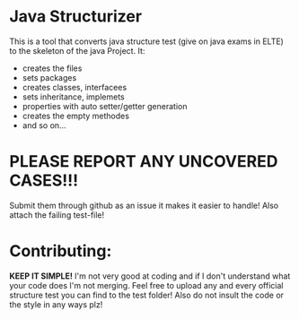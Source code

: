 # Java Structurizer
This is a tool that converts java structure test (give on java exams in ELTE) to the skeleton of the java Project. It:
  - creates the files
  - sets packages
  - creates classes, interfacees
  - sets inheritance, implemets
  - properties with auto setter/getter generation
  -  creates the empty methodes
  -  and so on...

# PLEASE REPORT ANY UNCOVERED CASES!!!
Submit them through github as an issue it makes it easier to handle!
Also attach the failing test-file!

# Contributing:
__KEEP IT SIMPLE!__ I'm not very good at coding and if I don't understand what your code does I'm not merging.
Feel free to upload any and every official structure test you can find to the test folder!
Also do not insult the code or the style in any ways plz!
